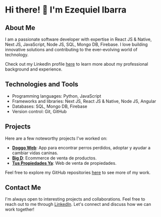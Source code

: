 # Hi there! 👋 I'm Ezequiel Ibarra

## About Me

I am a passionate software developer with expertise in React JS & Native, Next JS, JavaScript, Node JS, SQL, Mongo DB, Firebase. I love building innovative solutions and contributing to the ever-evolving world of technology.

Check out my LinkedIn profile [here](https://www.linkedin.com/in/ibarraezequiel/) to learn more about my professional background and experience.

## Technologies and Tools

- Programming languages: Python, JavaScript
- Frameworks and libraries: Next JS, React JS & Native, Node JS, Angular
- Databases: SQL, Mongo DB, Firebase
- Version control: Git, GitHub

## Projects

Here are a few noteworthy projects I've worked on:

- **[Doggo Web](https://www.doggoapp.com.ar/)**: App para encontrar perros perdidos, adoptar y ayudar a cambiar vidas caninas.
- **[Big D](https://big-d.vercel.app/)**: Ecommerce de venta de productos.
- **[Tus Propiedades Ya](https://tuspropiedadesya.vercel.app/)**: Web de venta de propiedades.

Feel free to explore my GitHub repositories [here](https://github.com/ezeagusibarra001) to see more of my work.

## Contact Me

I'm always open to interesting projects and collaborations. Feel free to reach out to me through [LinkedIn](https://www.linkedin.com/in/ibarraezequiel/). Let's connect and discuss how we can work together!

